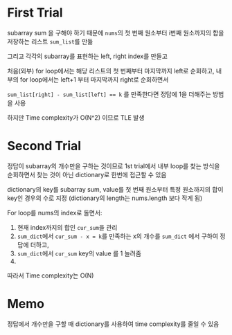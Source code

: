 # First Trial
subarray sum 을 구해야 하기 때문에 `nums`의 첫 번째 원소부터 i번째 원소까지의 합을 저장하는 리스트 `sum_list`를 만듦

그리고 각각의 subarray를 표현하는 left, right index를 만들고 

처음(외부) for loop에서는 해당 리스트의 첫 번째부터 마지막까지 left로 순회하고, 내부의 for loop에서는 left+1 부터 마지막까지 right로 순회하면서

`sum_list[right] - sum_list[left] == k` 를 만족한다면 정답에 1을 더해주는 방법을 사용

하지만 Time complexity가 O(N^2) 이므로 TLE 발생

# Second Trial
정답이 subarray의 개수만을 구하는 것이므로 1st trial에서 내부 loop를 찾는 방식을 순회하면서 찾는 것이 아닌 dictionary로 한번에 접근할 수 있음

dictionary의 key를 subarray sum, value를 첫 번째 원소부터 특정 원소까지의 합이 key인 경우의 수로 지정 (dictionary의 length는 nums.length 보다 작게 됨)

For loop를 nums의 index로 돌면서:
1. 현재 index까지의 합인 `cur_sum`을 관리
2. `sum_dict`에서 `cur_sum - x = k`를 만족하는 x의 개수를 `sum_dict` 에서 구하여 정답에 더하고,
3. `sum_dict`에서  `cur_sum` key의 value 를 1 늘려줌
4. 

따라서 Time complexity는 O(N)

# Memo
정답에서 개수만을 구할 때 dictionary를 사용하여 time complexity를 줄일 수 있음
